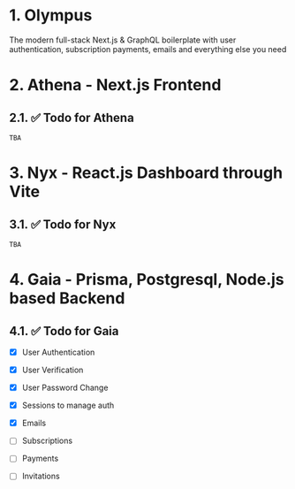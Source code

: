 
# 1. Olympus

The modern full-stack Next.js &amp; GraphQL boilerplate with user authentication, subscription payments, emails and everything else you need



# 2. Athena - Next.js Frontend


## 2.1. ✅ Todo for Athena
	TBA

# 3. Nyx - React.js Dashboard through Vite


##  3.1. ✅ Todo for Nyx
	TBA

# 4. Gaia - Prisma, Postgresql, Node.js based Backend

##  4.1. ✅ Todo for Gaia

 - [x] User Authentication
 - [x] User Verification
 - [x] User Password Change
 - [x] Sessions to manage auth
 - [x] Emails
 - [ ] Subscriptions
 - [ ] Payments
 - [ ] Invitations

